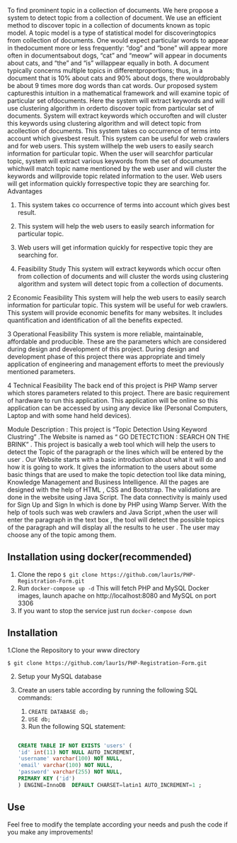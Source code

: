 To find prominent topic in a collection of documents. We here propose a system to
detect topic from a collection of document. We use an efficient method to discover
topic in a collection of documents known as topic model. A topic model is a type
of statistical model for discoveringtopics from collection of documents. One would
expect particular words to appear in thedocument more or less frequently: “dog”
and “bone” will appear more often in documentsabout dogs, “cat” and “meow”
will appear in documents about cats, and “the” and “is” willappear equally in both.
A document typically concerns multiple topics in differentproportions; thus, in a
document that is 10% about cats and 90% about dogs, there wouldprobably be
about 9 times more dog words than cat words. Our proposed system capturesthis
intuition in a mathematical framework and will examine topic of particular set
ofdocuments. Here the system will extract keywords and will use clustering
algorithm in orderto discover topic from particular set of documents. System will
extract keywords which occuroften and will cluster this keywords using clustering
algorithm and will detect topic from acollection of documents. This system takes
co occurrence of terms into account which givesbest result. This system can be
useful for web crawlers and for web users. This system willhelp the web users to
easily search information for particular topic. When the user will searchfor
particular topic, system will extract various keywords from the set of documents
whichwill match topic name mentioned by the web user and will cluster the
keywords and willprovide topic related information to the user. Web users will get
information quickly forrespective topic they are searching for.
Advantages
1. This system takes co occurrence of terms into account which gives best
result.
2. This system will help the web users to easily search information for
particular topic.
3. Web users will get information quickly for respective topic they are
searching for.

1. Feasibility Study
This system will extract keywords which occur often from collection of documents
and will cluster the words using clustering algorithm and system will detect topic
from a collection of documents.

2 Economic Feasibility
This system will help the web users to easily search information for
particular topic. This system will be useful for web crawlers. This
system will provide economic benefits for many websites. It includes
quantification and identification of all the benefits expected.

3 Operational Feasibility
This system is more reliable, maintainable, affordable and producible.
These are the parameters which are considered during design and
development of this project. During design and development phase of
this project there was appropriate and timely application of
engineering and management efforts to meet the previously mentioned
parameters.

4 Technical Feasibility
The back end of this project is PHP Wamp server which stores
parameters related to this project. There are basic requirement of
hardware to run this application. This application will be online so this
application can be accessed by using any device like (Personal
Computers, Laptop and with some hand held devices).





Module Description :
This project is “Topic Detection Using Keyword Clustring” .The Website is named
as “ GO DETECTCTION : SEARCH ON THE BRINK” . This project is basically
a web tool which will help the users to detect the Topic of the paragraph or the
lines which will be entered by the user .
Our Website starts with a basic introduction about what it will do and how it is
going to work. It gives the information to the users about some basic things that are
used to make the topic detection tool like data mining, Knowledge Management
and Business Intelligence.
All the pages are designed with the help of HTML , CSS and Bootstrap. The
validations are done in the website using Java Script. The data connectivity is
mainly used for Sign Up and Sign In which is done by PHP using Wamp Server.
With the help of tools such was web crawlers and Java Script ,when the user will
enter the paragraph in the text box , the tool will detect the possible topics of the
paragraph and will display all the results to he user . The user may choose any of
the topic among them.
## Installation using docker(recommended)

1. Clone the repo `$ git clone https://github.com/laur1s/PHP-Registration-Form.git`
2. Run `docker-compose up -d` This will fetch PHP and MySQL Docker images, launch apache on http://localhost:8080 and MySQL on port 3306
3. If you want to stop the service just run `docker-compose down`

## Installation

1.Clone the Repository to your www directory
   ```
   $ git clone https://github.com/laur1s/PHP-Registration-Form.git
   ```
2. Setup your MySQL database
3. Create an users table according by running the following SQL commands:
   1. `CREATE DATABASE db;`
   2. `USE db;`
   3. Run the following SQL statement:
   
   ```SQL
   
   CREATE TABLE IF NOT EXISTS 'users' (
   'id' int(11) NOT NULL AUTO_INCREMENT,
   'username' varchar(100) NOT NULL,
   'email' varchar(100) NOT NULL,
   'password' varchar(255) NOT NULL,
   PRIMARY KEY ('id')
   ) ENGINE=InnoDB  DEFAULT CHARSET=latin1 AUTO_INCREMENT=1 ;


## Use
Feel free to modify the template according your needs and push the code if you make any improvements!
